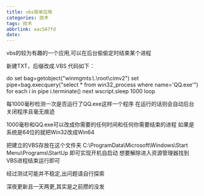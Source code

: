 ```yaml
---
title: vbs简单应用
categories: 技术
tags: 技术
abbrlink: aac567fd
date:
---
```

vbs的较为有趣的一个应用,可以在后台偷偷定时结束某个进程<!--more-->

新建TXT，后缀改成.VBS 代码如下：

do
set bag=getobject("winmgmts:\\.\root\cimv2")
set pipe=bag.execquery("select * from win32_process where name='QQ.exe'")
for each i in pipe
i.terminate()
next
wscript.sleep 1000
loop

每1000毫秒检测一次是否运行了QQ.exe这样一个程序
在运行的话则会自动后台关闭程序且毫无痕迹

1000毫秒和QQ.exe可以改成你需要的任何时间和任何你需要结束的进程
如果是系统是64位的就把Win32改成Win64

把建立的VBS存放在这个文件夹
C:\ProgramData\Microsoft\Windows\Start Menu\Programs\StartUp
即可实现开机自启动
想要解除进入资源管理器找到VBS进程结束运行即可

经过测试可能并不稳定,出问题请自行探索

深夜更新且一天两更,其实是之前攒的没发
